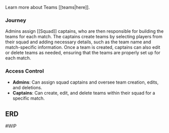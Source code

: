 Learn more about Teams [[teams|here]].
### Journey

Admins assign [[Squad]] captains, who are then responsible for building the teams for each match. The captains create teams by selecting players from their squad and adding necessary details, such as the team name and match-specific information. Once a team is created, captains can also edit or delete teams as needed, ensuring that the teams are properly set up for each match.

### Access Control

- **Admins**: Can assign squad captains and oversee team creation, edits, and deletions.
- **Captains**: Can create, edit, and delete teams within their squad for a specific match.

## ERD

#WIP